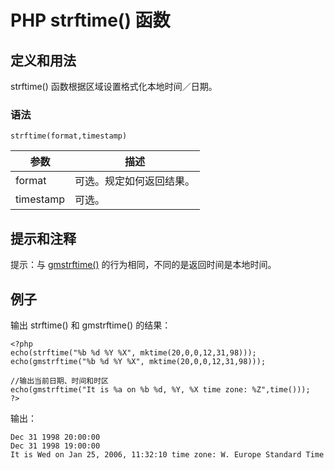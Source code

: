 # PHP strftime() 函数



## 定义和用法

strftime() 函数根据区域设置格式化本地时间／日期。

### 语法

```
strftime(format,timestamp)
```

| 参数 | 描述 |
| --- | --- |
| format | 可选。规定如何返回结果。 |
| timestamp | 可选。 |

## 提示和注释

提示：与 [gmstrftime()](/php/func_date_gmstrftime.asp "PHP gmstrftime() 函数") 的行为相同，不同的是返回时间是本地时间。

## 例子

输出 strftime() 和 gmstrftime() 的结果：

```
<?php
echo(strftime("%b %d %Y %X", mktime(20,0,0,12,31,98)));
echo(gmstrftime("%b %d %Y %X", mktime(20,0,0,12,31,98)));

//输出当前日期、时间和时区
echo(gmstrftime("It is %a on %b %d, %Y, %X time zone: %Z",time()));
?>
```

输出：

```
Dec 31 1998 20:00:00
Dec 31 1998 19:00:00
It is Wed on Jan 25, 2006, 11:32:10 time zone: W. Europe Standard Time
```




